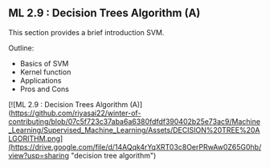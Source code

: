 ## ML 2.9 : Decision Trees Algorithm (A)

This section provides a brief introduction SVM.

Outline:

- Basics of SVM
- Kernel function
- Applications
- Pros and Cons

[![ML 2.9 : Decision Trees Algorithm (A)](https://github.com/riyasai22/winter-of-contributing/blob/07c5f723c37aba6a6380fdfdf390402b25e73ac9/Machine_Learning/Supervised_Machine_Learning/Assets/DECISION%20TREE%20ALGORITHM.png](https://drive.google.com/file/d/14AQqk4rYqXRT03c8OerPRwAw0Z65G0hb/view?usp=sharing "decision tree algorithm")
